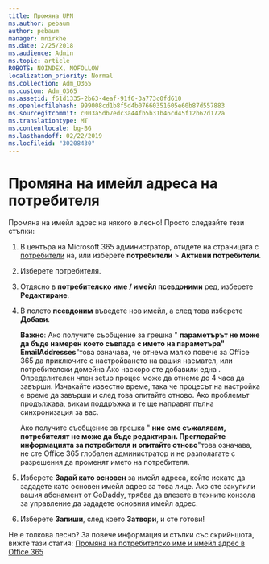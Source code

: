 ```yaml
---
title: Промяна UPN
ms.author: pebaum
author: pebaum
manager: mnirkhe
ms.date: 2/25/2018
ms.audience: Admin
ms.topic: article
ROBOTS: NOINDEX, NOFOLLOW
localization_priority: Normal
ms.collection: Adm_O365
ms.custom: Adm_O365
ms.assetid: f61d1335-2b63-4eaf-91f6-3a773c0fd610
ms.openlocfilehash: 999008cd1b8f5d4b07660351605e60b87d557883
ms.sourcegitcommit: c003a5db7edc3a44fb5b31b46cd45f12b62d172a
ms.translationtype: MT
ms.contentlocale: bg-BG
ms.lasthandoff: 02/22/2019
ms.locfileid: "30208430"
---
```

# <a name="change-a-users-email-address"></a>Промяна на имейл адреса на потребителя

Промяна на имейл адрес на някого е лесно! Просто следвайте тези стъпки:
  
1. В центъра на Microsoft 365 администратор, отидете на страницата с [потребители](https://go.microsoft.com/fwlink/p/?linkid=834822) на, или изберете **потребители** \> **Активни потребители**.
    
2. Изберете потребителя.
    
3. Отдясно в **потребителско име / имейл псевдоними** ред, изберете **Редактиране**.
    
4. В полето **псевдоним** въведете нов имейл, а след това изберете **Добави**.
    
    **Важно**: Ако получите съобщение за грешка " **параметърът не може да бъде намерен което съвпада с името на параметъра" EmailAddresses**"това означава, че отнема малко повече за Office 365 да приключите с настройването на вашия наемател, или потребителски домейна Ако наскоро сте добавили една . Определителен член setup процес може да отнеме до 4 часа да завърши. Изчакайте известно време, така че процесът на настройка е време да завърши и след това опитайте отново. Ако проблемът продължава, викам поддръжка и те ще направят пълна синхронизация за вас.
    
    Ако получите съобщение за грешка " **ние сме съжалявам, потребителят не може да бъде редактиран. Прегледайте информацията за потребителя и опитайте отново**"това означава, не сте Office 365 глобален администратор и не разполагате с разрешения да променят името на потребителя.
    
5. Изберете **Задай като основен** за имейл адреса, който искате да зададете като основен имейл адрес за това лице. Ако сте закупили вашия абонамент от GoDaddy, трябва да влезете в техните конзола за управление да зададете основния имейл адрес. 
    
6. Изберете **Запиши**, след което **Затвори**, и сте готови!
    
Не е толкова лесно? За повече информация и стъпки със скрийншота, вижте тази статия: [Промяна на потребителско име и имейл адрес в Office 365](https://support.office.com/article/Change-a-user-name-and-email-address-in-Office-365-fb5ac074-e203-4e1f-9843-b9d1a3e03297.aspx)
  

